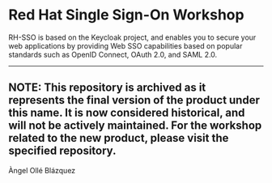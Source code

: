 # Red Hat Single Sign-On Workshop

RH-SSO is based on the Keycloak project, and enables you to secure your web applications by providing Web SSO capabilities based on popular standards such as OpenID Connect, OAuth 2.0, and SAML 2.0. 

---
NOTE: This repository is archived as it represents the final version of the product under this name. It is now considered historical, and will not be actively maintained. For the workshop related to the new product, please visit the specified repository.
---
Àngel Ollé Blázquez

